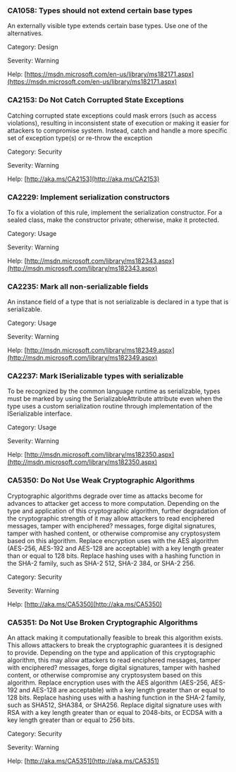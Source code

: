 ### CA1058: Types should not extend certain base types ###

An externally visible type extends certain base types. Use one of the alternatives.

Category: Design

Severity: Warning

Help: [https://msdn.microsoft.com/en-us/library/ms182171.aspx](https://msdn.microsoft.com/en-us/library/ms182171.aspx)

### CA2153: Do Not Catch Corrupted State Exceptions ###

Catching corrupted state exceptions could mask errors (such as access violations), resulting in inconsistent state of execution or making it easier for attackers to compromise system. Instead, catch and handle a more specific set of exception type(s) or re-throw the exception

Category: Security

Severity: Warning

Help: [http://aka.ms/CA2153](http://aka.ms/CA2153)

### CA2229: Implement serialization constructors ###

To fix a violation of this rule, implement the serialization constructor. For a sealed class, make the constructor private; otherwise, make it protected.

Category: Usage

Severity: Warning

Help: [http://msdn.microsoft.com/library/ms182343.aspx](http://msdn.microsoft.com/library/ms182343.aspx)

### CA2235: Mark all non-serializable fields ###

An instance field of a type that is not serializable is declared in a type that is serializable.

Category: Usage

Severity: Warning

Help: [http://msdn.microsoft.com/library/ms182349.aspx](http://msdn.microsoft.com/library/ms182349.aspx)

### CA2237: Mark ISerializable types with serializable ###

To be recognized by the common language runtime as serializable, types must be marked by using the SerializableAttribute attribute even when the type uses a custom serialization routine through implementation of the ISerializable interface.

Category: Usage

Severity: Warning

Help: [http://msdn.microsoft.com/library/ms182350.aspx](http://msdn.microsoft.com/library/ms182350.aspx)

### CA5350: Do Not Use Weak Cryptographic Algorithms ###

Cryptographic algorithms degrade over time as attacks become for advances to attacker get access to more computation. Depending on the type and application of this cryptographic algorithm, further degradation of the cryptographic strength of it may allow attackers to read enciphered messages, tamper with enciphered? messages, forge digital signatures, tamper with hashed content, or otherwise compromise any cryptosystem based on this algorithm. Replace encryption uses with the AES algorithm (AES-256, AES-192 and AES-128 are acceptable) with a key length greater than or equal to 128 bits. Replace hashing uses with a hashing function in the SHA-2 family, such as SHA-2 512, SHA-2 384, or SHA-2 256.

Category: Security

Severity: Warning

Help: [http://aka.ms/CA5350](http://aka.ms/CA5350)

### CA5351: Do Not Use Broken Cryptographic Algorithms ###

An attack making it computationally feasible to break this algorithm exists. This allows attackers to break the cryptographic guarantees it is designed to provide. Depending on the type and application of this cryptographic algorithm, this may allow attackers to read enciphered messages, tamper with enciphered? messages, forge digital signatures, tamper with hashed content, or otherwise compromise any cryptosystem based on this algorithm. Replace encryption uses with the AES algorithm (AES-256, AES-192 and AES-128 are acceptable) with a key length greater than or equal to 128 bits. Replace hashing uses with a hashing function in the SHA-2 family, such as SHA512, SHA384, or SHA256. Replace digital signature uses with RSA with a key length greater than or equal to 2048-bits, or ECDSA with a key length greater than or equal to 256 bits.

Category: Security

Severity: Warning

Help: [http://aka.ms/CA5351](http://aka.ms/CA5351)